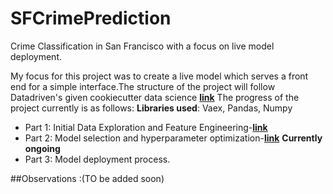 # SFCrimePrediction
Crime Classification in San Francisco with a focus on live model deployment. 

My focus for this project was to create a live model which serves a front end for a simple interface.The structure of the project will follow Datadriven's given cookiecutter data science <a href="https://drivendata.github.io/cookiecutter-data-science/#contributing">**link**</a>
The progress of the project currently is as follows:
**Libraries used**: Vaex, Pandas, Numpy
* Part 1: Initial Data Exploration and Feature Engineering-<a href="">**link**<a>
* Part 2: Model selection and hyperparameter optimization-<a href="">**link**<a> **Currently ongoing**
* Part 3: Model deployment process.
  
##Observations :(TO be added soon)
